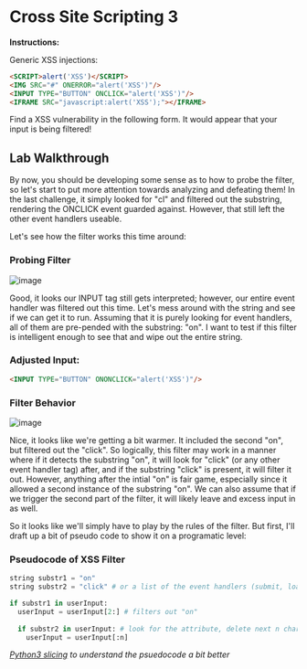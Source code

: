 # Cross Site Scripting 3

**Instructions:**

Generic XSS injections:
```HTML
<SCRIPT>alert('XSS')</SCRIPT>
<IMG SRC="#" ONERROR="alert('XSS')"/>
<INPUT TYPE="BUTTON" ONCLICK="alert('XSS')"/>
<IFRAME SRC="javascript:alert('XSS');"></IFRAME>
```

Find a XSS vulnerability in the following form. It would appear that your input is being filtered!

## Lab Walkthrough

By now, you should be developing some sense as to how to probe the filter, so let's start to put more attention towards analyzing and defeating them! In the last challenge, it simply looked for "cl" and filtered out the substring, rendering the ONCLICK event guarded against. However, that still left the other event handlers useable.

Let's see how the filter works this time around:

### Probing Filter
![image](https://user-images.githubusercontent.com/66766340/147015259-a13a1e16-3ea9-498c-9310-0cf09ee9c48c.png)

Good, it looks our INPUT tag still gets interpreted; however, our entire event handler was filtered out this time. Let's mess around with the string and see if we can get it to run. Assuming that it is purely looking for event handlers, all of them are pre-pended with the substring: "on". I want to test if this filter is intelligent enough to see that and wipe out the entire string.

### Adjusted Input:
```HTML
<INPUT TYPE="BUTTON" ONONCLICK="alert('XSS')"/>

```

### Filter Behavior
![image](https://user-images.githubusercontent.com/66766340/147015483-ee91bdf9-a7a5-46df-8f73-b5d1032cd99e.png)

Nice, it looks like we're getting a bit warmer. It included the second "on", but filtered out the "click". So logically, this filter may work in a manner where if it detects the substring "on", it will look for "click" (or any other event handler tag) after, and if the substring "click" is present, it will filter it out. However, anything after the intial "on" is fair game, especially since it allowed a second instance of the substring "on". We can also assume that if we trigger the second part of the filter, it will likely leave and excess input in as well. 

So it looks like we'll simply have to play by the rules of the filter. But first, I'll draft up a bit of pseudo code to show it on a programatic level:

### Pseudocode of XSS Filter
```python
string substr1 = "on"
string substr2 = "click" # or a list of the event handlers (submit, load, etc...)

if substr1 in userInput:
  userInput = userInput[2:] # filters out "on" 
  
  if substr2 in userInput: # look for the attribute, delete next n characters where n = length of event tag
    userInput = userInput[:n]
```
*[Python3 slicing] to understand the psuedocode a bit better*


[Python3 slicing]: https://www.w3schools.com/python/python_strings_slicing.asp
